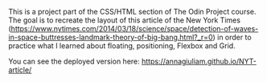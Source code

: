 This is a project part of the CSS/HTML section of The Odin Project course.
The goal is to recreate the layout of this article of the New York Times (https://www.nytimes.com/2014/03/18/science/space/detection-of-waves-in-space-buttresses-landmark-theory-of-big-bang.html?_r=0) in order to practice what I learned about floating, positioning, Flexbox and Grid.

You can see the deployed version here: https://annagiuliam.github.io/NYT-article/